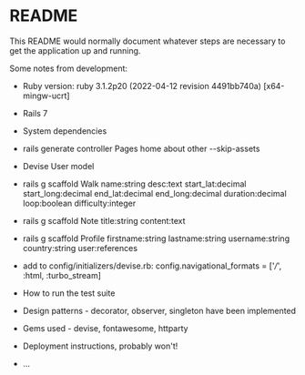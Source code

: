 # README

This README would normally document whatever steps are necessary to get the
application up and running.

Some notes from development:

* Ruby version: ruby 3.1.2p20 (2022-04-12 revision 4491bb740a) [x64-mingw-ucrt]

* Rails 7

* System dependencies

* rails generate controller Pages home about other --skip-assets

* Devise User model

* rails g scaffold Walk name:string desc:text start_lat:decimal start_long:decimal end_lat:decimal end_long:decimal duration:decimal loop:boolean difficulty:integer

* rails g scaffold Note title:string content:text

* rails g scaffold Profile firstname:string lastname:string username:string country:string user:references

* add to config/initializers/devise.rb: config.navigational_formats = ['*/*', :html, :turbo_stream]

* How to run the test suite

* Design patterns - decorator, observer, singleton have been implemented

* Gems used - devise, fontawesome, httparty 

* Deployment instructions, probably won't!

* ...
